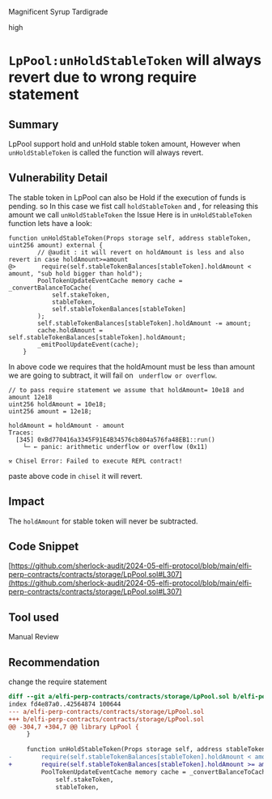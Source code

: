 Magnificent Syrup Tardigrade

high

# `LpPool:unHoldStableToken` will always revert due to wrong require statement

## Summary
LpPool support hold and unHold stable token amount, However when `unHoldStableToken` is called the function will always revert. 

## Vulnerability Detail
The stable token in LpPool can also be Hold if the execution of funds is pending. so In this case we fist call `holdStableToken` and , for releasing this amount we call `unHoldStableToken` the Issue Here is in `unHoldStableToken` function lets have a look:
```solidity
function unHoldStableToken(Props storage self, address stableToken, uint256 amount) external {
        // @audit : it will revert on holdAmount is less and also revert in case holdAmount>=amount
@>       require(self.stableTokenBalances[stableToken].holdAmount < amount, "sub hold bigger than hold");
        PoolTokenUpdateEventCache memory cache = _convertBalanceToCache(
            self.stakeToken,
            stableToken,
            self.stableTokenBalances[stableToken]
        );
        self.stableTokenBalances[stableToken].holdAmount -= amount;
        cache.holdAmount = self.stableTokenBalances[stableToken].holdAmount;
        _emitPoolUpdateEvent(cache);
    }
```
In above code we requires that the holdAmount must be less than amount we are going to subtract, it will fail on ` underflow or overflow`. 
```solidity
// to pass require statement we assume that holdAmount= 10e18 and amount 12e18 
uint256 holdAmount = 10e18;
uint256 amount = 12e18;

holdAmount = holdAmount - amount
Traces:
  [345] 0xBd770416a3345F91E4B34576cb804a576fa48EB1::run()
    └─ ← panic: arithmetic underflow or overflow (0x11)

⚒️ Chisel Error: Failed to execute REPL contract!
```
paste above code in `chisel` it will revert.

## Impact
The `holdAmount` for stable token will never be subtracted.

## Code Snippet
[https://github.com/sherlock-audit/2024-05-elfi-protocol/blob/main/elfi-perp-contracts/contracts/storage/LpPool.sol#L307](https://github.com/sherlock-audit/2024-05-elfi-protocol/blob/main/elfi-perp-contracts/contracts/storage/LpPool.sol#L307)
## Tool used

Manual Review

## Recommendation
change the require statement
```diff
diff --git a/elfi-perp-contracts/contracts/storage/LpPool.sol b/elfi-perp-contracts/contracts/storage/LpPool.sol
index fd4e87a0..42564874 100644
--- a/elfi-perp-contracts/contracts/storage/LpPool.sol
+++ b/elfi-perp-contracts/contracts/storage/LpPool.sol
@@ -304,7 +304,7 @@ library LpPool {
     }
 
     function unHoldStableToken(Props storage self, address stableToken, uint256 amount) external {
-        require(self.stableTokenBalances[stableToken].holdAmount < amount, "sub hold bigger than hold");
+        require(self.stableTokenBalances[stableToken].holdAmount >= amount, "sub hold bigger than hold");
         PoolTokenUpdateEventCache memory cache = _convertBalanceToCache(
             self.stakeToken,
             stableToken,

```


